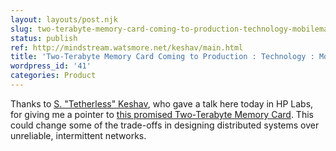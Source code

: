 ```yaml
---
layout: layouts/post.njk
slug: two-terabyte-memory-card-coming-to-production-technology-mobilemag
status: publish
ref: http://mindstream.watsmore.net/keshav/main.html
title: 'Two-Terabyte Memory Card Coming to Production : Technology : MobileMag'
wordpress_id: '41'
categories: Product
---
```


Thanks to [S. "Tetherless" Keshav](https://web.archive.org/web/20060207141439/http://mindstream.watsmore.net/keshav/main.html), who gave a talk here today in HP Labs, for giving me a pointer to [this promised Two-Terabyte Memory Card](https://web.archive.org/web/20070911220428/http://www.mobilemag.com/content/100/102/C3080/).  This could change some of the trade-offs in designing distributed systems over unreliable, intermittent networks.

